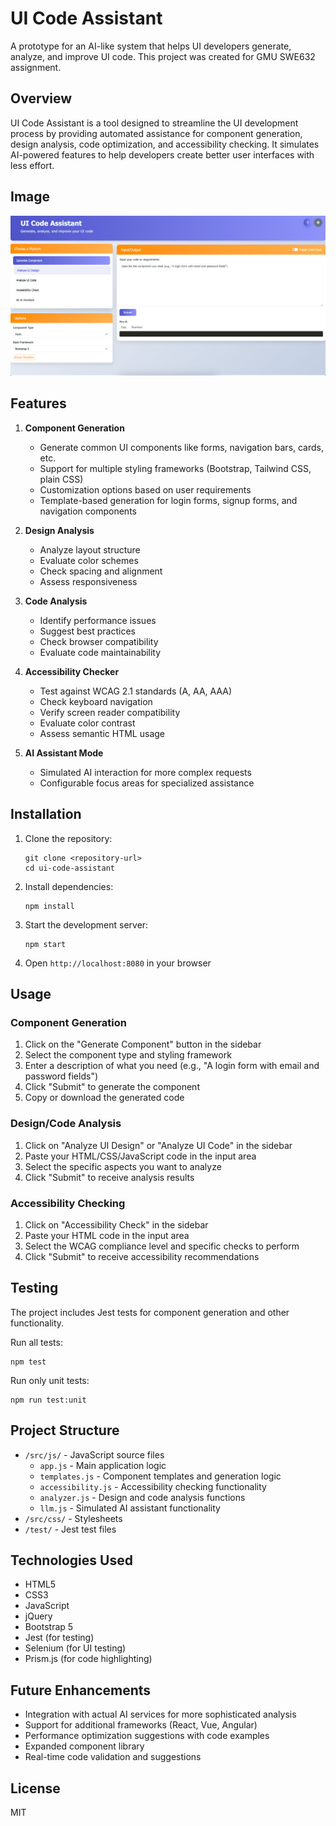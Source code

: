 # UI Code Assistant

A prototype for an AI-like system that helps UI developers generate, analyze, and improve UI code. This project was created for GMU SWE632 assignment.

## Overview

UI Code Assistant is a tool designed to streamline the UI development process by providing automated assistance for component generation, design analysis, code optimization, and accessibility checking. It simulates AI-powered features to help developers create better user interfaces with less effort.

## Image
![Alt text](https://github.com/github-pratik/UI_Coding_Assistant/blob/main/Ui%20image.png)

## Features

1. **Component Generation**
   - Generate common UI components like forms, navigation bars, cards, etc.
   - Support for multiple styling frameworks (Bootstrap, Tailwind CSS, plain CSS)
   - Customization options based on user requirements
   - Template-based generation for login forms, signup forms, and navigation components

2. **Design Analysis**
   - Analyze layout structure
   - Evaluate color schemes
   - Check spacing and alignment
   - Assess responsiveness

3. **Code Analysis**
   - Identify performance issues
   - Suggest best practices
   - Check browser compatibility
   - Evaluate code maintainability

4. **Accessibility Checker**
   - Test against WCAG 2.1 standards (A, AA, AAA)
   - Check keyboard navigation
   - Verify screen reader compatibility
   - Evaluate color contrast
   - Assess semantic HTML usage

5. **AI Assistant Mode**
   - Simulated AI interaction for more complex requests
   - Configurable focus areas for specialized assistance

## Installation

1. Clone the repository:
   ```
   git clone <repository-url>
   cd ui-code-assistant
   ```

2. Install dependencies:
   ```
   npm install
   ```

3. Start the development server:
   ```
   npm start
   ```

4. Open `http://localhost:8080` in your browser

## Usage

### Component Generation

1. Click on the "Generate Component" button in the sidebar
2. Select the component type and styling framework
3. Enter a description of what you need (e.g., "A login form with email and password fields")
4. Click "Submit" to generate the component
5. Copy or download the generated code

### Design/Code Analysis

1. Click on "Analyze UI Design" or "Analyze UI Code" in the sidebar
2. Paste your HTML/CSS/JavaScript code in the input area
3. Select the specific aspects you want to analyze
4. Click "Submit" to receive analysis results

### Accessibility Checking

1. Click on "Accessibility Check" in the sidebar
2. Paste your HTML code in the input area
3. Select the WCAG compliance level and specific checks to perform
4. Click "Submit" to receive accessibility recommendations

## Testing

The project includes Jest tests for component generation and other functionality.

Run all tests:
```
npm test
```

Run only unit tests:
```
npm run test:unit
```

## Project Structure

- `/src/js/` - JavaScript source files
  - `app.js` - Main application logic
  - `templates.js` - Component templates and generation logic
  - `accessibility.js` - Accessibility checking functionality
  - `analyzer.js` - Design and code analysis functions
  - `llm.js` - Simulated AI assistant functionality
- `/src/css/` - Stylesheets
- `/test/` - Jest test files

## Technologies Used

- HTML5
- CSS3
- JavaScript
- jQuery
- Bootstrap 5
- Jest (for testing)
- Selenium (for UI testing)
- Prism.js (for code highlighting)

## Future Enhancements

- Integration with actual AI services for more sophisticated analysis
- Support for additional frameworks (React, Vue, Angular)
- Performance optimization suggestions with code examples
- Expanded component library
- Real-time code validation and suggestions

## License

MIT
